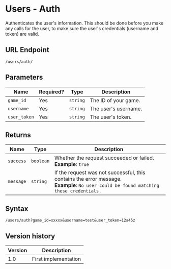 # Users - Auth

Authenticates the user's information. This should be done before you make any calls for the user, to
make sure the user's credentials (username and token) are valid.

## URL Endpoint

```
/users/auth/
```

## Parameters

| Name         | Required? | Type     | Description          |
| ------------ | --------- | -------- | -------------------- |
| `game_id`    | Yes       | `string` | The ID of your game. |
| `username`   | Yes       | `string` | The user's username. |
| `user_token` | Yes       | `string` | The user's token.    |

## Returns

| Name      | Type      | Description                                                                                                                                |
| --------- | --------- | ------------------------------------------------------------------------------------------------------------------------------------------ |
| `success` | `boolean` | Whether the request succeeded or failed. <br> **Example**: `true`                                                                          |
| `message` | `string`  | If the request was not successful, this contains the error message. <br> **Example**: `No user could be found matching these credentials.` |

## Syntax

```
/users/auth?game_id=xxxxx&username=test&user_token=12a45z
```

## Version history

| Version | Description          |
| ------- | -------------------- |
| 1.0     | First implementation |
